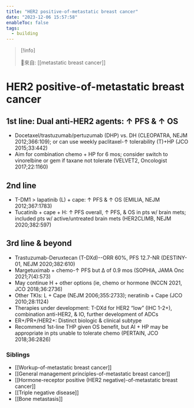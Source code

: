 ```yaml
---
title: "HER2 positive-of-metastatic breast cancer"
date: "2023-12-06 15:57:58"
enableToc: false
tags:
  - building
---
```


> [!info]
>
> 🌱來自: [[metastatic breast cancer]]

# HER2 positive-of-metastatic breast cancer

## 1st line: Dual anti-HER2 agents: ↑ PFS & ↑ OS

- Docetaxel/trastuzumab/pertuzumab (DHP) vs. DH (CLEOPATRA, NEJM 2012;366:109); or can use weekly paclitaxel-↑ tolerability (T)+HP (JCO 2015;33:442)
- Aim for combination chemo + HP for 6 mos; consider switch to vinorelbine or gem if taxane not tolerate (VELVET2, Oncologist 2017;22:1160)

## 2nd line

- T-DM1 > lapatinib (L) + cape: ↑ PFS & ↑ OS (EMILIA, NEJM 2012;367:1783)
- Tucatinib + cape + H: ↑ PFS overall, ↑ PFS, & OS in pts w/ brain mets; included pts w/ active/untreated brain mets (HER2CLIMB, NEJM 2020;382:597)

## 3rd line & beyond

- Trastuzumab-Deruxtecan (T-DXd)--ORR 60%, PFS 12.7-NR (DESTINY-01, NEJM 2020;382:610)
- Margetuximab + chemo-↑ PFS but Δ of 0.9 mos (SOPHIA, JAMA Onc 2021;7(4):573)
- May continue H + other options (ie, chemo or hormone (NCCN 2021, JCO 2018;36:2736)
- Other TKIs: L + Cape (NEJM 2006;355:2733); neratinib + Cape (JCO 2010;28:1124)
- Therapies under development: T-DXd for HER2 “low” (IHC 1-2+), combination anti-HER2, & IO, further development of ADCs
- ER+/PR+/HER2+: Distinct biologic & clinical subtype
- Recommend 1st-line THP given OS benefit, but AI + HP may be appropriate in pts unable to tolerate chemo (PERTAIN, JCO 2018;36:2826)

### Siblings

- [[Workup-of-metastatic breast cancer]]
- [[General management principles-of-metastatic breast cancer]]
- [[Hormone-receptor positive (HER2 negative)-of-metastatic breast cancer]]
- [[Triple negative disease]]
- [[Bone metastasis]]
